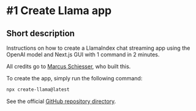 # #1 Create Llama app

## Short description

Instructions on how to create a LlamaIndex chat streaming app using the OpenAI model and Next.js GUI with 1 command in 2 minutes.

All credits go to <a href="https://github.com/marcusschiesser">Marcus Schiesser</a>, who built this.

To create the app, simply run the following command:

```bash
npx create-llama@latest
```

See the official <a href="https://github.com/run-llama/LlamaIndexTS/tree/main/packages/create-llama">GitHub repository directory</a>.
